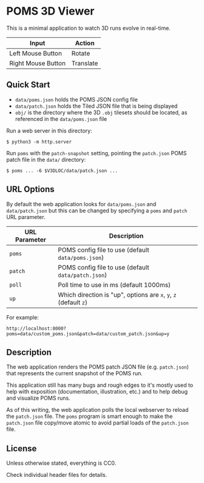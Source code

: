 POMS 3D Viewer
===

This is a minimal application to watch 3D runs evolve in real-time.

| Input | Action |
|---|---|
| Left Mouse Button | Rotate |
| Right Mouse Button | Translate |

Quick Start
---

* `data/poms.json` holds the POMS JSON config file
* `data/patch.json` holds the Tiled JSON file that is being displayed
* `obj/` is the directory where the 3D `.obj` tilesets should be located, as referenced in the `data/poms.json` file

Run a web server in this directory:

```
$ python3 -m http.server
```

Run `poms` with the `patch-snapshot` setting, pointing the `patch.json` POMS patch file
in the `data/` directory:

```
$ poms ... -6 $V3DLOC/data/patch.json ...
```

URL Options
---

By default the web application looks for `data/poms.json` and `data/patch.json` but this can be changed
by specifying a `poms` and `patch` URL parameter.

| URL Parameter | Description |
|---|---|
| `poms` | POMS config file to use (default `data/poms.json`) |
| `patch` | POMS config file to use (default `data/patch.json`) |
| `poll` | Poll time to use in ms (default 1000ms) |
| `up` | Which direction is "up", options are `x`, `y`, `z` (default `z`) |


For example:

```
http://localhost:8000?poms=data/custom_poms.json&patch=data/custom_patch.json&up=y
```

Description
---

The web application renders the POMS patch JSON file (e.g. `patch.json`)
that represents the current snapshot of the POMS run.

This application still has many bugs and rough edges to it's mostly used
to help with exposition (documentation, illustration, etc.) and to help
debug and visualize POMS runs.

As of this writing, the web application polls the local webserver to reload the
`patch.json` file.
The `poms` program is smart enough to make the `patch.json` file copy/move atomic
to avoid partial loads of the `patch.json` file.


License
---

Unless otherwise stated, everything is CC0.

Check individual header files for details.
